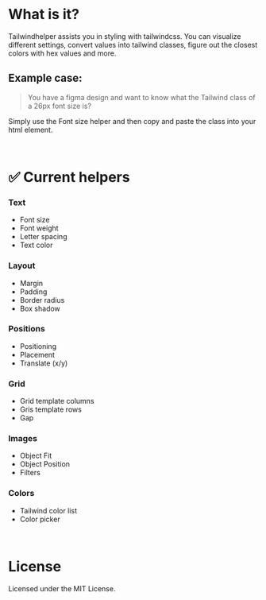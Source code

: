  <br />




# What is it?

Tailwindhelper assists you in styling with tailwindcss. You can visualize different settings, convert values into tailwind classes, figure out the closest colors with hex values and more.

## Example case:

> You have a figma design and want to know what the Tailwind class of a 26px font size is?

Simply use the Font size helper and then copy and paste the class into your html element.

 <br />

# ✅ Current helpers

### Text

- Font size
- Font weight
- Letter spacing
- Text color

### Layout

- Margin
- Padding
- Border radius
- Box shadow

### Positions

- Positioning
- Placement
- Translate (x/y)

### Grid

- Grid template columns
- Gris template rows
- Gap

### Images

- Object Fit
- Object Position
- Filters

### Colors

- Tailwind color list
- Color picker

 <br />

# License

Licensed under the MIT License.
